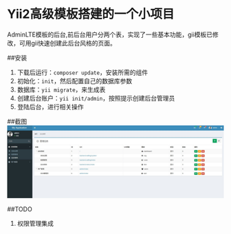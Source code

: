 Yii2高级模板搭建的一个小项目
=========
AdminLTE模板的后台,前后台用户分两个表，实现了一些基本功能，gii模板已修改，可用gii快速创建此后台风格的页面。

##安装
1.  下载后运行：`composer update`，安装所需的组件
2.  初始化：`init`，然后配置自己的数据库参数
3.  数据库：`yii migrate`，来生成表
4.  创建后台账户：`yii init/admin`，按照提示创建后台管理员
5.  登陆后台，进行相关操作

##截图
![截图](https://github.com/nadirvishun/abp/blob/master/backend/web/img/screenshot.jpg)

##TODO
1.  权限管理集成